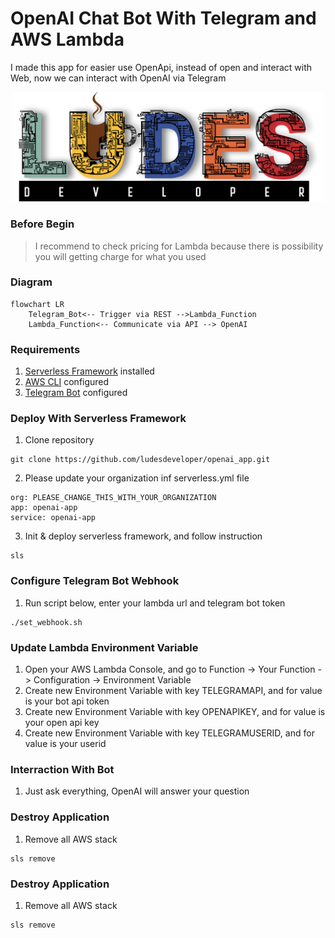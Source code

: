 # OpenAI Chat Bot With Telegram and AWS Lambda
I made this app for easier use OpenApi, instead of open and interact with Web, now we can interact with OpenAI via Telegram
<p align="center">
<img src="pic/ludes.png" width="500">
</p>

### **Before Begin**
> I recommend to check pricing for Lambda because there is possibility you will getting charge for what you used
### **Diagram**
```mermaid
flowchart LR
    Telegram_Bot<-- Trigger via REST -->Lambda_Function
    Lambda_Function<-- Communicate via API --> OpenAI
```
### **Requirements**
1. [Serverless Framework](https://www.serverless.com/framework/docs/getting-started) installed
2. [AWS CLI](https://docs.aws.amazon.com/cli/latest/userguide/cli-configure-quickstart.html) configured
3. [Telegram Bot](https://core.telegram.org/bots/tutorial) configured
### **Deploy With Serverless Framework**
1. Clone repository
```
git clone https://github.com/ludesdeveloper/openai_app.git 
```
2. Please update your organization inf serverless.yml file
```
org: PLEASE_CHANGE_THIS_WITH_YOUR_ORGANIZATION
app: openai-app
service: openai-app
```
3. Init & deploy serverless framework, and follow instruction
```
sls
```
### **Configure Telegram Bot Webhook**
1. Run script below, enter your lambda url and telegram bot token 
```
./set_webhook.sh
```
### **Update Lambda Environment Variable**
1. Open your AWS Lambda Console, and go to Function -> Your Function -> Configuration -> Environment Variable
2. Create new Environment Variable with key TELEGRAMAPI, and for value is your bot api token
3. Create new Environment Variable with key OPENAPIKEY, and for value is your open api key 
4. Create new Environment Variable with key TELEGRAMUSERID, and for value is your userid
### **Interraction With Bot**
1. Just ask everything, OpenAI will answer your question 
### **Destroy Application**
1. Remove all AWS stack
```
sls remove
```
### **Destroy Application**
1. Remove all AWS stack
```
sls remove
```
